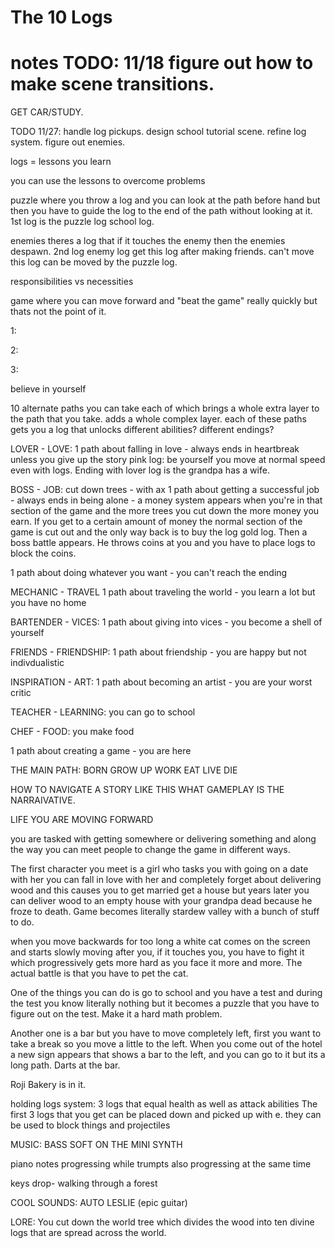# The 10 Logs

# notes TODO: 11/18 figure out how to make scene transitions.
GET CAR/STUDY.

TODO 11/27: handle log pickups. design school tutorial scene. refine log system. figure out enemies.

logs = lessons you learn

you can use the lessons to overcome problems

puzzle where you throw a log and you can look at the path before hand but then you have to guide the log to the end of the path without looking at it. 1st log is the puzzle log school log.

enemies theres a log that if it touches the enemy then the enemies despawn. 2nd log enemy log get this log after making friends. can't move this log can be moved by the puzzle log.


responsibilities vs necessities

game where you can move forward and "beat the game" really quickly but thats not the point of it.

1:
 
2:

3:

believe in yourself



10 alternate paths you can take each of which brings a whole extra layer to the path that you take. adds a whole complex layer. each of these paths gets you a log that unlocks different abilities? different endings?

LOVER - LOVE: 1 path about falling in love - always ends in heartbreak unless you give up the story pink log: be yourself you move at normal speed even with logs. Ending with lover log is the grandpa has a wife.

BOSS - JOB: cut down trees - with ax 1 path about getting a successful job - always ends in being alone - a money system appears when you're in that section of the game and the more trees you cut down the more money you earn. If you get to a certain amount of money the normal section of the game is cut out and the only way back is to buy the log gold log. Then a boss battle appears. He throws coins at you and you have to place logs to block the coins. 

1 path about doing whatever you want - you can't reach the ending 

MECHANIC - TRAVEL 1 path about traveling the world - you learn a lot but you have no home

BARTENDER - VICES: 1 path about giving into vices - you become a shell of yourself

FRIENDS - FRIENDSHIP: 1 path about friendship - you are happy but not indivdualistic 

INSPIRATION - ART: 1 path about becoming an artist - you are your worst critic

TEACHER - LEARNING: you can go to school

CHEF - FOOD: you make food 

1 path about creating a game - you are here







THE MAIN PATH: BORN GROW UP WORK EAT LIVE DIE

HOW TO NAVIGATE A STORY LIKE THIS WHAT GAMEPLAY IS THE NARRAIVATIVE. 

LIFE YOU ARE MOVING FORWARD


you are tasked with getting somewhere or delivering something and along the way you can meet people to change the game in different ways.

The first character you meet is a girl who tasks you with going on a date with her you can fall in love with her and completely forget about delivering wood and this causes you to get married get a house but years later you can deliver wood to an empty house with your grandpa dead because he froze to death. Game becomes literally stardew valley with a bunch of stuff to do.

when you move backwards for too long a white cat comes on the screen and starts slowly moving after you, if it touches you, you have to fight it which progressively gets more hard as you face it more and more. The actual battle is that you have to pet the cat.

One of the things you can do is go to school and you have a  test and during the test you know literally nothing but it becomes a puzzle that you have to figure out on the test. Make it a hard math problem.

Another one is a bar but you have to move completely left, first you want to take a break so you move a little to the left. When you come out of the hotel a new sign appears that shows a bar to the left, and you can go to it but its a long path. Darts at the bar.

Roji Bakery is in it.

holding logs system:
3 logs that equal health as well as attack abilities
The first 3 logs that you get can be placed down and picked up with e. they can be used to block things and projectiles 




MUSIC: BASS SOFT ON THE MINI SYNTH

piano notes progressing while trumpts also progressing at the same time

keys drop- walking through a forest

COOL SOUNDS: AUTO LESLIE (epic guitar)


LORE: You cut down the world tree which divides the wood into ten divine logs that are spread across the world.
 
